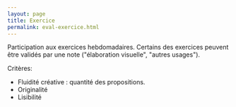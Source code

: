 ```yaml
---
layout: page
title: Exercice
permalink: eval-exercice.html
---
```


Participation aux exercices hebdomadaires. Certains des exercices peuvent être validés par une note ("élaboration visuelle", "autres usages"). 

Critères: 

- Fluidité créative : quantité des propositions.
- Originalité 
- Lisibilité